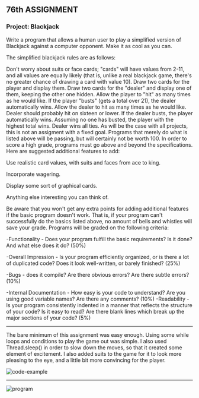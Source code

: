 ## 76th ASSIGNMENT
### Project: Blackjack
Write a program that allows a human user to play a simplified version of Blackjack against a computer opponent. Make it as cool as you can.

The simplified blackjack rules are as follows:

Don't worry about suits or face cards; "cards" will have values from 2-11, and all values are equally likely (that is, unlike a real blackjack game, there's no greater chance of drawing a card with value 10).
Draw two cards for the player and display them.
Draw two cards for the "dealer" and display one of them, keeping the other one hidden.
Allow the player to "hit" as many times as he would like.
If the player "busts" (gets a total over 21), the dealer automatically wins.
Allow the dealer to hit as many times as he would like. Dealer should probably hit on sixteen or lower.
If the dealer busts, the player automatically wins.
Assuming no one has busted, the player with the highest total wins. Dealer wins all ties.
As will be the case with all projects, this is not an assigment with a fixed goal. Programs that merely do what is listed above will be passing, but will certainly not be worth 100. In order to score a high grade, programs must go above and beyond the specifications. Here are suggested additional features to add:

Use realistic card values, with suits and faces from ace to king.

Incorporate wagering.

Display some sort of graphical cards.

Anything else interesting you can think of.

Be aware that you won't get any extra points for adding additional features if the basic program doesn't work. That is, if your program can't successfully do the basics listed above, no amount of bells and whistles will save your grade. Programs will be graded on the following criteria:

-Functionality - Does your program fulfill the basic requirements? Is it done? And what else does it do? (50%)

-Overall Impression - Is your program efficiently organized, or is there a lot of duplicated code? Does it look well-written, or barely finished? (25%)

-Bugs - does it compile? Are there obvious errors? Are there subtle errors? (10%)

-Internal Documentation - How easy is your code to understand? Are you using good variable names? Are there any comments? (10%)
-Readability - Is your program consistently indented in a manner that reflects the structure of your code? Is it easy to read? Are there blank lines which break up the major sections of your code? (5%)

---

The bare minimum of this assignment was easy enough. Using some while loops and conditions to play the game out was simple. I also used Thread.sleep() in order to slow down the moves, so that it created some element of excitement.
I also added suits to the game for it to look more pleasing to the eye, and a little bit more convincing for the player.

![code-example](https://user-images.githubusercontent.com/87648450/134379621-dcae89ef-0b1d-4877-b778-d15d7a305b33.PNG)

---

![program](https://user-images.githubusercontent.com/87648450/134379648-b16dca6d-1f48-4d05-86fd-d53f21e61d14.PNG)

